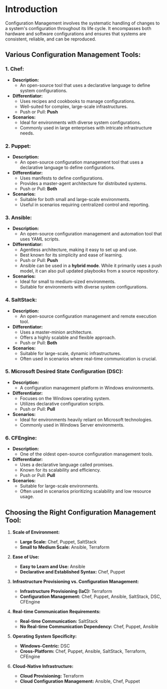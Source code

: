 # Introduction
Configuration Management involves the systematic handling of changes to a system's configuration throughout its life cycle. It encompasses both hardware and software configurations and ensures that systems are consistent, reliable, and can be reproduced.

## Various Configuration Management Tools:
### 1. **Chef:**
- **Description:**
  - An open-source tool that uses a declarative language to define system configurations.
- **Differentiator:**
  - Uses recipes and cookbooks to manage configurations.
  - Well-suited for complex, large-scale infrastructures.
  - Push or Pull: **Push**
- **Scenarios:**
  - Ideal for environments with diverse system configurations.
  - Commonly used in large enterprises with intricate infrastructure needs.

### 2. **Puppet:**
- **Description:**
  - An open-source configuration management tool that uses a declarative language to define configurations.
- **Differentiator:**
  - Uses manifests to define configurations.
  - Provides a master-agent architecture for distributed systems.
  - Push or Pull: **Both**
- **Scenarios:**
  - Suitable for both small and large-scale environments.
  - Useful in scenarios requiring centralized control and reporting.

### 3. **Ansible:**
- **Description:**
  - An open-source configuration management and automation tool that uses YAML scripts.
- **Differentiator:**
  - Agentless architecture, making it easy to set up and use.
  - Best known for its simplicity and ease of learning.
  - Push or Pull: **Push**
  - Ansible can be used in a **hybrid mode**. While it primarily uses a push model, it can also pull updated playbooks from a source repository.
- **Scenarios:**
  - Ideal for small to medium-sized environments.
  - Suitable for environments with diverse system configurations.

### 4. **SaltStack:**
- **Description:**
  - An open-source configuration management and remote execution tool.
- **Differentiator:**
  - Uses a master-minion architecture.
  - Offers a highly scalable and flexible approach.
  - Push or Pull: **Both**
- **Scenarios:**
  - Suitable for large-scale, dynamic infrastructures.
  - Often used in scenarios where real-time communication is crucial.

### 5. **Microsoft Desired State Configuration (DSC):**
- **Description:**
  - A configuration management platform in Windows environments.
- **Differentiator:**
  - Focuses on the Windows operating system.
  - Utilizes declarative configuration scripts.
  - Push or Pull: **Pull**
- **Scenarios:**
  - Ideal for environments heavily reliant on Microsoft technologies.
  - Commonly used in Windows Server environments.

### 6. **CFEngine:**
- **Description:**
  - One of the oldest open-source configuration management tools.
- **Differentiator:**
  - Uses a declarative language called promises.
  - Known for its scalability and efficiency.
  - Push or Pull: **Pull**
- **Scenarios:**
  - Suitable for large-scale environments.
  - Often used in scenarios prioritizing scalability and low resource usage.

## Choosing the Right Configuration Management Tool:
1. **Scale of Environment:**
   - **Large Scale:** Chef, Puppet, SaltStack
   - **Small to Medium Scale:** Ansible, Terraform

2. **Ease of Use:**
   - **Easy to Learn and Use:** Ansible
   - **Declarative and Established Syntax:** Chef, Puppet

3. **Infrastructure Provisioning vs. Configuration Management:**
   - **Infrastructure Provisioning (IaC):** Terraform
   - **Configuration Management:** Chef, Puppet, Ansible, SaltStack, DSC, CFEngine

4. **Real-time Communication Requirements:**
   - **Real-time Communication:** SaltStack
   - **No Real-time Communication Dependency:** Chef, Puppet, Ansible

5. **Operating System Specificity:**
   - **Windows-Centric:** DSC
   - **Cross-Platform:** Chef, Puppet, Ansible, SaltStack, Terraform, CFEngine

6. **Cloud-Native Infrastructure:**
   - **Cloud Provisioning:** Terraform
   - **Cloud Configuration Management:** Ansible, Chef, Puppet